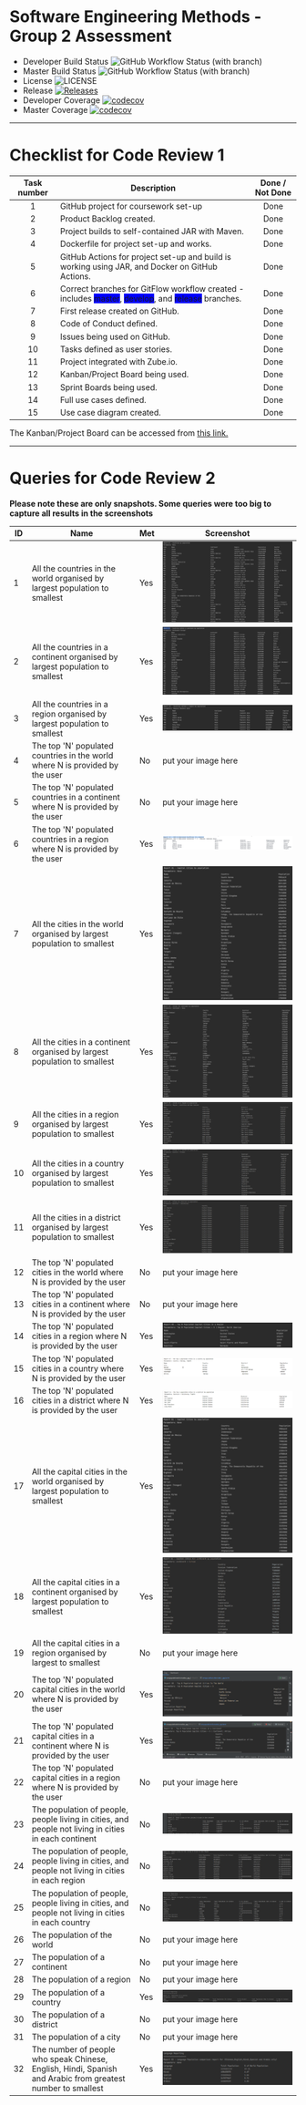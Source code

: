 # Software Engineering Methods - Group 2 Assessment

- Developer Build Status ![GitHub Workflow Status (with branch)](https://img.shields.io/github/actions/workflow/status/MelissaAstbury/SEMPopulationInformation/main.yml?branch=develop)
- Master Build Status ![GitHub Workflow Status (with branch)](https://img.shields.io/github/actions/workflow/status/MelissaAstbury/SEMPopulationInformation/main.yml?branch=master)
- License ![LICENSE](https://img.shields.io/github/license/MelissaAstbury/SEMPopulationInformation.svg?style=flat-square)
- Release [![Releases](https://img.shields.io/github/v/tag/melissaastbury/sempopulationinformation?label=Release&sort=semver)](https://github.com/MelissaAstbury/SEMPopulationInformation/releases)
- Developer Coverage  [![codecov](https://codecov.io/gh/MelissaAstbury/SEMPopulationInformation/branch/develop/graph/badge.svg?token=098DKJ7AGC)](https://codecov.io/gh/MelissaAstbury/SEMPopulationInformation)
- Master Coverage  [![codecov](https://codecov.io/gh/MelissaAstbury/SEMPopulationInformation/branch/master/graph/badge.svg?token=098DKJ7AGC)](https://codecov.io/gh/MelissaAstbury/SEMPopulationInformation)
-----
# Checklist for Code Review 1

| Task number | Description                                                                                                                                                                                                          | Done / Not Done | 
|:-----------:|----------------------------------------------------------------------------------------------------------------------------------------------------------------------------------------------------------------------|:---------------:|
|      1      | GitHub project for coursework set-up                                                                                                                                                                                 |      Done       |
|      2      | Product Backlog created.                                                                                                                                                                                             |      Done       |
|      3      | Project builds to self-contained JAR with Maven.                                                                                                                                                                     |      Done       | 
|      4      | Dockerfile for project set-up and works.                                                                                                                                                                             |      Done       | 
|      5      | GitHub Actions for project set-up and build is working using JAR, and Docker on GitHub Actions.                                                                                                                      |      Done       |
|      6      | Correct branches for GitFlow workflow created - includes <span style= 'background:blue'> master</span>, <span style= 'background:blue'> develop</span>, and <span style= 'background:blue'> release</span> branches. |      Done       |
|      7      | First release created on GitHub.                                                                                                                                                                                     |      Done       | 
|      8      | Code of Conduct defined.                                                                                                                                                                                             |      Done       | 
|      9      | Issues being used on GitHub.                                                                                                                                                                                         |      Done       |
|     10      | Tasks defined as user stories.                                                                                                                                                                                       |      Done       |
|     11      | Project integrated with Zube.io.                                                                                                                                                                                     |      Done       | 
|     12      | Kanban/Project Board being used.                                                                                                                                                                                     |      Done       | 
|     13      | Sprint Boards being used.                                                                                                                                                                                            |      Done       |
|     14      | Full use cases defined.                                                                                                                                                                                              |      Done       |
|     15      | Use case diagram created.                                                                                                                                                                                            |      Done       | 

The Kanban/Project Board can be accessed from [this link.](https://zube.io/napier-253/project-board/w/workspace-1/kanban)

---
# Queries for Code Review 2
**Please note these are only snapshots. Some queries were too big to capture all results in the screenshots**

| ID  | Name                                                                                                        | Met | Screenshot                                           |
|-----|-------------------------------------------------------------------------------------------------------------|-----|------------------------------------------------------|
| 1   | All the countries in the world organised by largest population to smallest                                  | Yes | ![img.png](getCountriesByPopulation.png)             |
| 2   | All the countries in a continent organised by largest population to smallest                                | Yes | ![img.png](getCountriesInAContinent.png)             |
| 3   | All the countries in a region organised by largest population to smallest                                   | Yes | ![img.png](getCountriesForRegion.png)                |
| 4   | The top 'N' populated countries in the world where N is provided by the user                                | No  | put your image here                                  |
| 5   | The top 'N' populated countries in a continent where N is provided by the user                              | No  | put your image here                                  |
| 6   | The top 'N' populated countries in a region where N is provided by the user                                 | Yes | ![img.png](getTopNCountriesInARegion.png)            |
| 7   | All the cities in the world organised by largest population to smallest                                     | Yes | ![img.png](getCitiesByPopulation.png)                |
| 8   | All the cities in a continent organised by largest population to smallest                                   | Yes | ![img.png](getCitiesForContinentByPopulation.png)    |
| 9   | All the cities in a region organised by largest population to smallest                                      | Yes | ![img.png](getCitiesForRegionByPopulation.PNG)       |
| 10  | All the cities in a country organised by largest population to smallest                                     | Yes | ![img.png](getCitiesForCountryByPopulation.PNG)      |
| 11  | All the cities in a district organised by largest population to smallest                                    | Yes | ![img.png](getCitiesForDistrictByPopulation.png)     |
| 12  | The top 'N' populated cities in the world where N is provided by the user                                   | No  | put your image here                                  |
| 13  | The top 'N' populated cities in a continent where N is provided by the user                                 | No  | put your image here                                  |
| 14  | The top 'N' populated cities in a region where N is provided by the user                                    | Yes | ![img.png](getTopNCapitalCitiesInARegion.png)        |
| 15  | The top 'N' populated cities in a country where N is provided by the user                                   | Yes | ![img.png](getTopNCitiesforCountrybyPopulation.png)  |
| 16  | The top 'N' populated cities in a district where N is provided by the user                                  | Yes | ![img.png](getTopNCitiesforDistrictbyPopulation.png) |
| 17  | All the capital cities in the world organised by largest population to smallest                             | Yes | ![img.png](getCapitalCitiesByPopulation.png)         |
| 18  | All the capital cities in a continent organised by largest population to smallest                           | Yes | ![img.png](getCapitalCitiesForContinentByPopl.PNG)   |
| 19  | All the capital cities in a region organised by largest to smallest                                         | No  | put your image here                                  |
| 20  | The top 'N' populated capital cities in the world where N is provided by the user                           | Yes | ![img.png](getTopNCapitalCitiesInTheWorld.png)       |
| 21  | The top 'N' populated capital cities in a continent where N is provided by the user                         | Yes | ![img.png](getTopNCapitalCitiesinaContinent.png)     |
| 22  | The top 'N' populated capital cities in a region where N is provided by the user                            | No  | put your image here                                  |
| 23  | The population of people, people living in cities, and people not living in cities in each continent        | No  | ![img.png](getPeopleLinvingAndNotLivingInCitiesPerContinent.png) |
| 24  | The population of people, people living in cities, and people not living in cities in each region           | No  | ![img.png](getPeopleLinvingAndNotLivingInCitiesPerRegion.png) |
| 25  | The population of people, people living in cities, and people not living in cities in each country          | No  | ![img.png](getPeopleLivingNotLivingInCItiesPerCountry.png)|
| 26  | The population of the world                                                                                 | No  | put your image here                                  |
| 27  | The population of a continent                                                                               | No  | put your image here                                  |
| 28  | The population of a region                                                                                  | No  | put your image here                                  |
| 29  | The population of a country                                                                                 | Yes | ![img.png](getPopulationForCountry.PNG)              |
| 30  | The population of a district                                                                                | No  | put your image here                                  |
| 31  | The population of a city                                                                                    | No  | put your image here                                  |
| 32  | The number of people who speak Chinese, English, Hindi, Spanish and Arabic from greatest number to smallest | Yes | ![img.png](getLanguageByPopulation.PNG)              |

